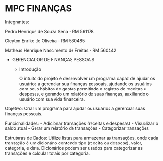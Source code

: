 # MPC FINANÇAS

Integrantes: 

Pedro Henrique de Souza Sena - RM 561178

Cleyton Enrike de Oliveira - RM 560485

Matheus Henrique Nascimento de Freitas - RM 560442

* GERENCIADOR DE FINANÇAS PESSOAIS 

  * Introdução

    O intuito do projeto é desenvolver um programa capaz de ajudar os usuários a gerenciar sua finanças pessoais, ajudando os usuários com seus hábitos de gastos permitindo o registro de receitas e despesas, e gerando um relatório de suas finanças, auxiliando o usuário com sua vida financeira.

Objetivo: Criar um programa para ajudar os usuários a gerenciar suas finanças pessoais.

Funcionalidades: - Adicionar transações (receitas e despesas) - Visualizar o saldo atual - Gerar um relatório de transações - Categorizar transações

Estruturas de Dados: Utilize listas para armazenar as transações, onde cada transação é um dicionário contendo tipo (receita ou despesa), valor, categoria, e data. Dicionários podem ser usados para categorizar as transações e calcular totais por categoria.
